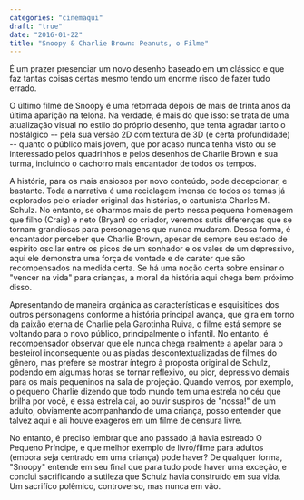 ```yaml
---
categories: "cinemaqui"
draft: "true"
date: "2016-01-22"
title: "Snoopy & Charlie Brown: Peanuts, o Filme"
---
```

É um prazer presenciar um novo desenho baseado em um clássico e que faz tantas coisas certas mesmo tendo um enorme risco de fazer tudo errado.

O último filme de Snoopy é uma retomada depois de mais de trinta anos da última aparição na telona. Na verdade, é mais do que isso: se trata de uma atualização visual no estilo do próprio desenho, que tenta agradar tanto o nostálgico -- pela sua versão 2D com textura de 3D (e certa profundidade) -- quanto o público mais jovem, que por acaso nunca tenha visto ou se interessado pelos quadrinhos e pelos desenhos de Charlie Brown e sua turma, incluindo o cachorro mais encantador de todos os tempos.

A história, para os mais ansiosos por novo conteúdo, pode decepcionar, e bastante. Toda a narrativa é uma reciclagem imensa de todos os temas já explorados pelo criador original das histórias, o cartunista Charles M. Schulz. No entanto, se olharmos mais de perto nessa pequena homenagem que filho (Craig) e neto (Bryan) do criador, veremos sutis diferenças que se tornam grandiosas para personagens que nunca mudaram. Dessa forma, é encantador perceber que Charlie Brown, apesar de sempre seu estado de espírito oscilar entre os picos de um sonhador e os vales de um depressivo, aqui ele demonstra uma força de vontade e de caráter que são recompensados na medida certa. Se há uma noção certa sobre ensinar o "vencer na vida" para crianças, a moral da história aqui chega bem próximo disso.

Apresentando de maneira orgânica as características e esquisitices dos outros personagens conforme a história principal avança, que gira em torno da paixão eterna de Charlie pela Garotinha Ruiva, o filme está sempre se voltando para o novo público, principalmente o infantil. No entanto, é recompensador observar que ele nunca chega realmente a apelar para o besteirol inconsequente ou as piadas descontextualizadas de filmes do gênero, mas prefere se mostrar íntegro à proposta original de Schulz, podendo em algumas horas se tornar reflexivo, ou pior, depressivo demais para os mais pequeninos na sala de projeção. Quando vemos, por exemplo, o pequeno Charlie dizendo que todo mundo tem uma estrela no céu que brilha por você, e essa estrela cai, ao ouvir suspiros de "nossa!" de um adulto, obviamente acompanhando de uma criança, posso entender que talvez aqui e ali houve exageros em um filme de censura livre.

No entanto, é preciso lembrar que ano passado já havia estreado O Pequeno Príncipe, e que melhor exemplo de livro/filme para adultos (embora seja centrado em uma criança) pode haver? De qualquer forma, "Snoopy" entende em seu final que para tudo pode haver uma exceção, e conclui sacrificando a sutileza que Schulz havia construído em sua vida. Um sacrifíco polêmico, controverso, mas nunca em vão.
